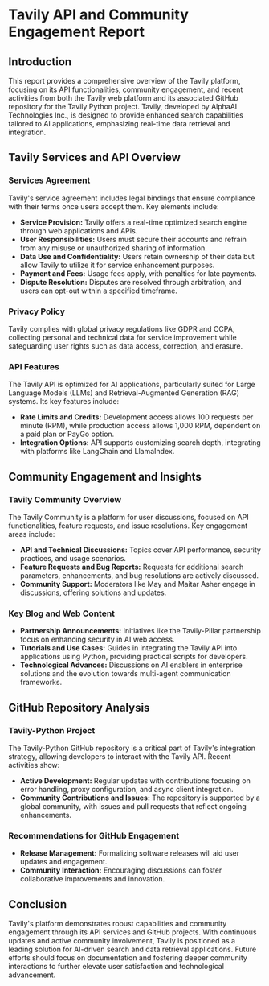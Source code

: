 # Tavily API and Community Engagement Report

## Introduction

This report provides a comprehensive overview of the Tavily platform, focusing on its API functionalities, community engagement, and recent activities from both the Tavily web platform and its associated GitHub repository for the Tavily Python project. Tavily, developed by AlphaAI Technologies Inc., is designed to provide enhanced search capabilities tailored to AI applications, emphasizing real-time data retrieval and integration.

## Tavily Services and API Overview

### Services Agreement
Tavily's service agreement includes legal bindings that ensure compliance with their terms once users accept them. Key elements include:
- **Service Provision:** Tavily offers a real-time optimized search engine through web applications and APIs.
- **User Responsibilities:** Users must secure their accounts and refrain from any misuse or unauthorized sharing of information.
- **Data Use and Confidentiality:** Users retain ownership of their data but allow Tavily to utilize it for service enhancement purposes.
- **Payment and Fees:** Usage fees apply, with penalties for late payments.
- **Dispute Resolution:** Disputes are resolved through arbitration, and users can opt-out within a specified timeframe.

### Privacy Policy
Tavily complies with global privacy regulations like GDPR and CCPA, collecting personal and technical data for service improvement while safeguarding user rights such as data access, correction, and erasure.

### API Features
The Tavily API is optimized for AI applications, particularly suited for Large Language Models (LLMs) and Retrieval-Augmented Generation (RAG) systems. Its key features include:
- **Rate Limits and Credits:** Development access allows 100 requests per minute (RPM), while production access allows 1,000 RPM, dependent on a paid plan or PayGo option.
- **Integration Options:** API supports customizing search depth, integrating with platforms like LangChain and LlamaIndex.

## Community Engagement and Insights

### Tavily Community Overview
The Tavily Community is a platform for user discussions, focused on API functionalities, feature requests, and issue resolutions. Key engagement areas include:
- **API and Technical Discussions:** Topics cover API performance, security practices, and usage scenarios.
- **Feature Requests and Bug Reports:** Requests for additional search parameters, enhancements, and bug resolutions are actively discussed.
- **Community Support:** Moderators like May and Maitar Asher engage in discussions, offering solutions and updates.

### Key Blog and Web Content
- **Partnership Announcements:** Initiatives like the Tavily-Pillar partnership focus on enhancing security in AI web access.
- **Tutorials and Use Cases:** Guides in integrating the Tavily API into applications using Python, providing practical scripts for developers.
- **Technological Advances:** Discussions on AI enablers in enterprise solutions and the evolution towards multi-agent communication frameworks.

## GitHub Repository Analysis

### Tavily-Python Project
The Tavily-Python GitHub repository is a critical part of Tavily's integration strategy, allowing developers to interact with the Tavily API. Recent activities show:
- **Active Development:** Regular updates with contributions focusing on error handling, proxy configuration, and async client integration.
- **Community Contributions and Issues:** The repository is supported by a global community, with issues and pull requests that reflect ongoing enhancements.

### Recommendations for GitHub Engagement
- **Release Management:** Formalizing software releases will aid user updates and engagement.
- **Community Interaction:** Encouraging discussions can foster collaborative improvements and innovation.

## Conclusion

Tavily's platform demonstrates robust capabilities and community engagement through its API services and GitHub projects. With continuous updates and active community involvement, Tavily is positioned as a leading solution for AI-driven search and data retrieval applications. Future efforts should focus on documentation and fostering deeper community interactions to further elevate user satisfaction and technological advancement.